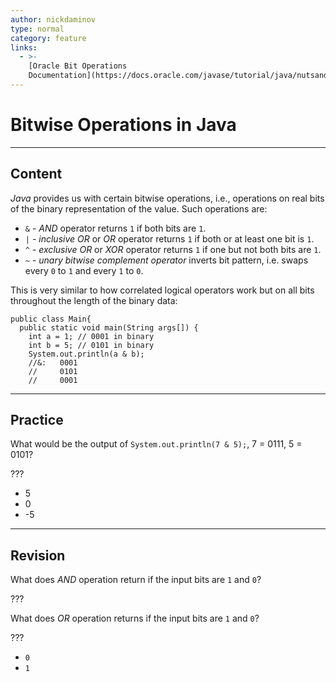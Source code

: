 ```yaml
---
author: nickdaminov
type: normal
category: feature
links:
  - >-
    [Oracle Bit Operations
    Documentation](https://docs.oracle.com/javase/tutorial/java/nutsandbolts/op3.html){website}
---
```


# Bitwise Operations in Java


---

## Content

*Java* provides us with certain bitwise operations, i.e., operations on real bits of the binary representation of the value. Such operations are:

- `&` - *AND* operator returns `1` if both bits are `1`.
- `|` - *inclusive OR* or *OR* operator returns `1` if both or at least one bit is `1`.
- `^` - *exclusive OR* or *XOR* operator returns `1` if one but not both bits are `1`.
- `~` - *unary bitwise complement operator* inverts bit pattern, i.e. swaps every `0` to `1` and every `1` to `0`.

This is very similar to how correlated logical operators work but on all bits throughout the length of the binary data:

```plain-text
public class Main{
  public static void main(String args[]) {
    int a = 1; // 0001 in binary
    int b = 5; // 0101 in binary
    System.out.println(a & b);
    //&:   0001
    //     0101
    //     0001
```


---

## Practice

What would be the output of `System.out.println(7 & 5);`, 7 = 0111, 5 = 0101?

???

- 5
- 0
- -5


---

## Revision

What does *AND* operation return if the input bits are `1` and `0`?

???

What does *OR* operation returns if the input bits are `1` and `0`?

???

- `0`
- `1`
 
